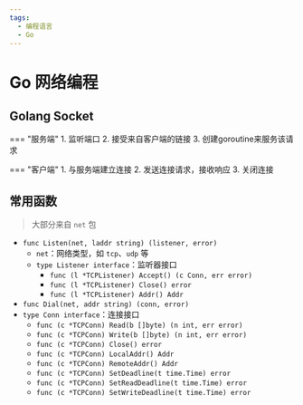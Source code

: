 ```yaml
---
tags:
  - 编程语言
  - Go
---
```

Go 网络编程
===

## Golang Socket
=== "服务端"
    1. 监听端口
    2. 接受来自客户端的链接
    3. 创建goroutine来服务该请求

=== "客户端"
    1. 与服务端建立连接
    2. 发送连接请求，接收响应
    3. 关闭连接

## 常用函数
> 大部分来自 `net` 包

* `func Listen(net, laddr string) (listener, error)`
    - `net`：网络类型，如 `tcp`、`udp` 等
    - `type Listener interface`：监听器接口
        + `func (l *TCPListener) Accept() (c Conn, err error)`
        + `func (l *TCPListener) Close() error`
        + `func (l *TCPListener) Addr() Addr`
* `func Dial(net, addr string) (conn, error)`
* `type Conn interface`：连接接口
    - `func (c *TCPConn) Read(b []byte) (n int, err error)`
    - `func (c *TCPConn) Write(b []byte) (n int, err error)`
    - `func (c *TCPConn) Close() error`
    - `func (c *TCPConn) LocalAddr() Addr`
    - `func (c *TCPConn) RemoteAddr() Addr`
    - `func (c *TCPConn) SetDeadline(t time.Time) error`
    - `func (c *TCPConn) SetReadDeadline(t time.Time) error`
    - `func (c *TCPConn) SetWriteDeadline(t time.Time) error`